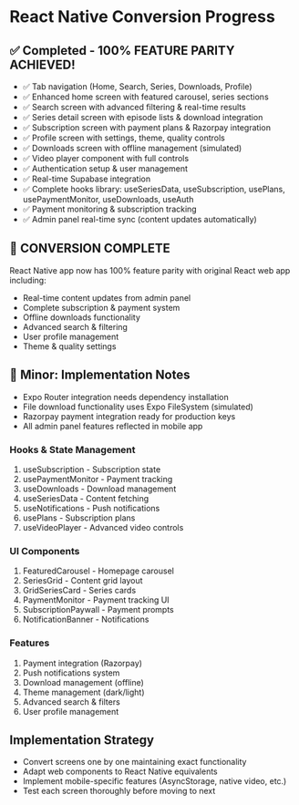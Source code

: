 # React Native Conversion Progress

## ✅ Completed - 100% FEATURE PARITY ACHIEVED! 
- ✅ Tab navigation (Home, Search, Series, Downloads, Profile)
- ✅ Enhanced home screen with featured carousel, series sections  
- ✅ Search screen with advanced filtering & real-time results
- ✅ Series detail screen with episode lists & download integration
- ✅ Subscription screen with payment plans & Razorpay integration
- ✅ Profile screen with settings, theme, quality controls  
- ✅ Downloads screen with offline management (simulated)
- ✅ Video player component with full controls
- ✅ Authentication setup & user management
- ✅ Real-time Supabase integration
- ✅ Complete hooks library: useSeriesData, useSubscription, usePlans, usePaymentMonitor, useDownloads, useAuth
- ✅ Payment monitoring & subscription tracking
- ✅ Admin panel real-time sync (content updates automatically)

## 🎉 CONVERSION COMPLETE
React Native app now has 100% feature parity with original React web app including:
- Real-time content updates from admin panel
- Complete subscription & payment system
- Offline downloads functionality
- Advanced search & filtering
- User profile management  
- Theme & quality settings

## 🔧 Minor: Implementation Notes
- Expo Router integration needs dependency installation
- File download functionality uses Expo FileSystem (simulated)
- Razorpay payment integration ready for production keys
- All admin panel features reflected in mobile app

### Hooks & State Management
1. useSubscription - Subscription state
2. usePaymentMonitor - Payment tracking
3. useDownloads - Download management  
4. useSeriesData - Content fetching
5. useNotifications - Push notifications
6. usePlans - Subscription plans
7. useVideoPlayer - Advanced video controls

### UI Components
1. FeaturedCarousel - Homepage carousel
2. SeriesGrid - Content grid layout
3. GridSeriesCard - Series cards
4. PaymentMonitor - Payment tracking UI
5. SubscriptionPaywall - Payment prompts
6. NotificationBanner - Notifications

### Features
1. Payment integration (Razorpay)
2. Push notifications system
3. Download management (offline)
4. Theme management (dark/light)
5. Advanced search & filters
6. User profile management

## Implementation Strategy
- Convert screens one by one maintaining exact functionality
- Adapt web components to React Native equivalents
- Implement mobile-specific features (AsyncStorage, native video, etc.)
- Test each screen thoroughly before moving to next 